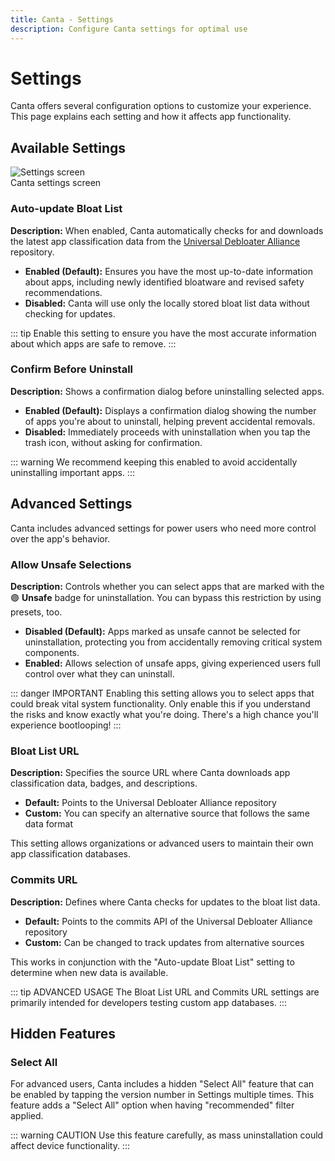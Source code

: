 ```yaml
---
title: Canta - Settings
description: Configure Canta settings for optimal use
---
```

# Settings

Canta offers several configuration options to customize your experience. This page explains each setting and how it affects app functionality.

## Available Settings

<div class="screenshot-container">
  <img src="/images/phoneScreenshots/screenshot-settings.png" alt="Settings screen" class="phone-screenshot">
  <div class="screenshot-caption">
    Canta settings screen
  </div>
</div>

### Auto-update Bloat List

**Description:** When enabled, Canta automatically checks for and downloads the latest app classification data from the [Universal Debloater Alliance](https://github.com/Universal-Debloater-Alliance/universal-android-preinstalled-lists) repository.

- **Enabled (Default):** Ensures you have the most up-to-date information about apps, including newly identified bloatware and revised safety recommendations.
- **Disabled:** Canta will use only the locally stored bloat list data without checking for updates.

::: tip
Enable this setting to ensure you have the most accurate information about which apps are safe to remove.
:::

### Confirm Before Uninstall

**Description:** Shows a confirmation dialog before uninstalling selected apps.

- **Enabled (Default):** Displays a confirmation dialog showing the number of apps you're about to uninstall, helping prevent accidental removals.
- **Disabled:** Immediately proceeds with uninstallation when you tap the trash icon, without asking for confirmation.

::: warning
We recommend keeping this enabled to avoid accidentally uninstalling important apps.
:::

## Advanced Settings

Canta includes advanced settings for power users who need more control over the app's behavior.

### Allow Unsafe Selections

**Description:** Controls whether you can select apps that are marked with the 🟣 **Unsafe** badge for uninstallation.
You can bypass this restriction by using presets, too.

- **Disabled (Default):** Apps marked as unsafe cannot be selected for uninstallation, protecting you from accidentally removing critical system components.
- **Enabled:** Allows selection of unsafe apps, giving experienced users full control over what they can uninstall.

::: danger IMPORTANT
Enabling this setting allows you to select apps that could break vital system functionality. Only enable this if you understand the risks and know exactly what you're doing. There's a high chance you'll experience bootlooping!
:::

### Bloat List URL

**Description:** Specifies the source URL where Canta downloads app classification data, badges, and descriptions.

- **Default:** Points to the Universal Debloater Alliance repository
- **Custom:** You can specify an alternative source that follows the same data format

This setting allows organizations or advanced users to maintain their own app classification databases.

### Commits URL

**Description:** Defines where Canta checks for updates to the bloat list data.

- **Default:** Points to the commits API of the Universal Debloater Alliance repository
- **Custom:** Can be changed to track updates from alternative sources

This works in conjunction with the "Auto-update Bloat List" setting to determine when new data is available.

::: tip ADVANCED USAGE
The Bloat List URL and Commits URL settings are primarily intended for developers testing custom app databases.
:::

## Hidden Features

### Select All

For advanced users, Canta includes a hidden "Select All" feature that can be enabled by tapping the version number in Settings multiple times. This feature adds a "Select All" option when having "recommended" filter applied.

::: warning CAUTION
Use this feature carefully, as mass uninstallation could affect device functionality.
:::
